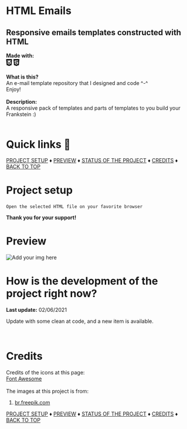 # HTML Emails
## Responsive emails templates constructed with HTML

<b>Made with:</b><br/>
<img src="src/icons/css3.svg" width="16" />
<img src="src/icons/html5.svg" width="16" />
<br/><br/>
<b>What is this?</b><br/>
An e-mail template repository that I designed and code ^-^
<br/>
Enjoy!
<br/><br/>
<b>Description:</b><br/>
A responsive pack of templates and parts of templates to you build your Frankstein :)
<br/><br/>
# Quick links &#128150;
<div>
  
[PROJECT SETUP](#Project-setup) &diams; [PREVIEW](#Preview) &diams; [STATUS OF THE PROJECT](#How-is-the-development-of-the-project-right-now) &diams; [CREDITS](#Credits) &diams; [BACK TO TOP](#My-README-Template)

<div>

# Project setup
```
Open the selected HTML file on your favorite browser
```


<b>Thank you for your support!</b>

# Preview
<img src="overview.png" alt="Add your img here" />


# How is the development of the project right now?
<b>Last update:</b> 02/06/2021

Update with some clean at code, and a new item is available.
  
<br/>

# Credits
Credits of the icons at this page:
<br/>
<a href="https://fontawesome.com/">Font Awesome</a>
<br/><br/>
The images at this project is from:
1. <a href='https://br.freepik.com/'>br.freepik.com</a>

<div>
  
[PROJECT SETUP](#Project-setup) &diams; [PREVIEW](#Preview) &diams; [STATUS OF THE PROJECT](#How-is-the-development-of-the-project-right-now) &diams; [CREDITS](#Credits) &diams; [BACK TO TOP](#My-README-Template)

<div>
